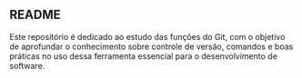 ## README

Este repositório é dedicado ao estudo das funções do Git, com o objetivo de aprofundar o conhecimento sobre controle de versão, comandos e boas práticas no uso dessa ferramenta essencial para o desenvolvimento de software.